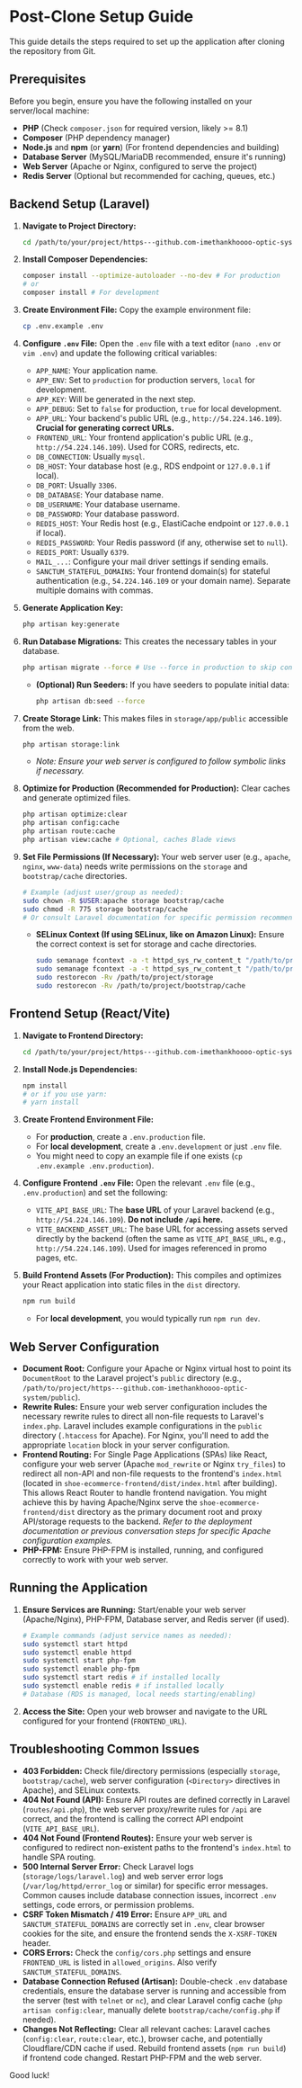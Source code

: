 # Post-Clone Setup Guide

This guide details the steps required to set up the application after cloning the repository from Git.

## Prerequisites

Before you begin, ensure you have the following installed on your server/local machine:

*   **PHP** (Check `composer.json` for required version, likely >= 8.1)
*   **Composer** (PHP dependency manager)
*   **Node.js** and **npm** (or **yarn**) (For frontend dependencies and building)
*   **Database Server** (MySQL/MariaDB recommended, ensure it's running)
*   **Web Server** (Apache or Nginx, configured to serve the project)
*   **Redis Server** (Optional but recommended for caching, queues, etc.)

## Backend Setup (Laravel)

1.  **Navigate to Project Directory:**
    ```bash
    cd /path/to/your/project/https---github.com-imethankhoooo-optic-system 
    ```

2.  **Install Composer Dependencies:**
    ```bash
    composer install --optimize-autoloader --no-dev # For production
    # or
    composer install # For development
    ```

3.  **Create Environment File:**
    Copy the example environment file:
    ```bash
    cp .env.example .env
    ```

4.  **Configure `.env` File:**
    Open the `.env` file with a text editor (`nano .env` or `vim .env`) and update the following critical variables:
    *   `APP_NAME`: Your application name.
    *   `APP_ENV`: Set to `production` for production servers, `local` for development.
    *   `APP_KEY`: Will be generated in the next step.
    *   `APP_DEBUG`: Set to `false` for production, `true` for local development.
    *   `APP_URL`: Your backend's public URL (e.g., `http://54.224.146.109`). **Crucial for generating correct URLs.**
    *   `FRONTEND_URL`: Your frontend application's public URL (e.g., `http://54.224.146.109`). Used for CORS, redirects, etc.
    *   `DB_CONNECTION`: Usually `mysql`.
    *   `DB_HOST`: Your database host (e.g., RDS endpoint or `127.0.0.1` if local).
    *   `DB_PORT`: Usually `3306`.
    *   `DB_DATABASE`: Your database name.
    *   `DB_USERNAME`: Your database username.
    *   `DB_PASSWORD`: Your database password.
    *   `REDIS_HOST`: Your Redis host (e.g., ElastiCache endpoint or `127.0.0.1` if local).
    *   `REDIS_PASSWORD`: Your Redis password (if any, otherwise set to `null`).
    *   `REDIS_PORT`: Usually `6379`.
    *   `MAIL_...`: Configure your mail driver settings if sending emails.
    *   `SANCTUM_STATEFUL_DOMAINS`: Your frontend domain(s) for stateful authentication (e.g., `54.224.146.109` or your domain name). Separate multiple domains with commas.

5.  **Generate Application Key:**
    ```bash
    php artisan key:generate
    ```

6.  **Run Database Migrations:**
    This creates the necessary tables in your database.
    ```bash
    php artisan migrate --force # Use --force in production to skip confirmation
    ```
    *   **(Optional) Run Seeders:** If you have seeders to populate initial data:
        ```bash
        php artisan db:seed --force 
        ```

7.  **Create Storage Link:**
    This makes files in `storage/app/public` accessible from the web.
    ```bash
    php artisan storage:link
    ```
    *   _Note: Ensure your web server is configured to follow symbolic links if necessary._

8.  **Optimize for Production (Recommended for Production):**
    Clear caches and generate optimized files.
    ```bash
    php artisan optimize:clear 
    php artisan config:cache
    php artisan route:cache
    php artisan view:cache # Optional, caches Blade views
    ```

9.  **Set File Permissions (If Necessary):**
    Your web server user (e.g., `apache`, `nginx`, `www-data`) needs write permissions on the `storage` and `bootstrap/cache` directories.
    ```bash
    # Example (adjust user/group as needed):
    sudo chown -R $USER:apache storage bootstrap/cache
    sudo chmod -R 775 storage bootstrap/cache 
    # Or consult Laravel documentation for specific permission recommendations.
    ```
    *   **SELinux Context (If using SELinux, like on Amazon Linux):** Ensure the correct context is set for storage and cache directories.
        ```bash
        sudo semanage fcontext -a -t httpd_sys_rw_content_t "/path/to/project/storage(/.*)?"
        sudo semanage fcontext -a -t httpd_sys_rw_content_t "/path/to/project/bootstrap/cache(/.*)?"
        sudo restorecon -Rv /path/to/project/storage
        sudo restorecon -Rv /path/to/project/bootstrap/cache
        ```

## Frontend Setup (React/Vite)

1.  **Navigate to Frontend Directory:**
    ```bash
    cd /path/to/your/project/https---github.com-imethankhoooo-optic-system/shoe-ecommerce-frontend
    ```

2.  **Install Node.js Dependencies:**
    ```bash
    npm install
    # or if you use yarn:
    # yarn install
    ```

3.  **Create Frontend Environment File:**
    *   For **production**, create a `.env.production` file.
    *   For **local development**, create a `.env.development` or just `.env` file.
    *   You might need to copy an example file if one exists (`cp .env.example .env.production`).

4.  **Configure Frontend `.env` File:**
    Open the relevant `.env` file (e.g., `.env.production`) and set the following:
    *   `VITE_API_BASE_URL`: The **base URL** of your Laravel backend (e.g., `http://54.224.146.109`). **Do not include `/api` here.**
    *   `VITE_BACKEND_ASSET_URL`: The base URL for accessing assets served directly by the backend (often the same as `VITE_API_BASE_URL`, e.g., `http://54.224.146.109`). Used for images referenced in promo pages, etc.

5.  **Build Frontend Assets (For Production):**
    This compiles and optimizes your React application into static files in the `dist` directory.
    ```bash
    npm run build
    ```
    *   For **local development**, you would typically run `npm run dev`.

## Web Server Configuration

*   **Document Root:** Configure your Apache or Nginx virtual host to point its `DocumentRoot` to the Laravel project's `public` directory (e.g., `/path/to/project/https---github.com-imethankhoooo-optic-system/public`).
*   **Rewrite Rules:** Ensure your web server configuration includes the necessary rewrite rules to direct all non-file requests to Laravel's `index.php`. Laravel includes example configurations in the `public` directory (`.htaccess` for Apache). For Nginx, you'll need to add the appropriate `location` block in your server configuration.
*   **Frontend Routing:** For Single Page Applications (SPAs) like React, configure your web server (Apache `mod_rewrite` or Nginx `try_files`) to redirect all non-API and non-file requests to the frontend's `index.html` (located in `shoe-ecommerce-frontend/dist/index.html` after building). This allows React Router to handle frontend navigation. You might achieve this by having Apache/Nginx serve the `shoe-ecommerce-frontend/dist` directory as the primary document root and proxy API/storage requests to the backend. *Refer to the deployment documentation or previous conversation steps for specific Apache configuration examples.*
*   **PHP-FPM:** Ensure PHP-FPM is installed, running, and configured correctly to work with your web server.

## Running the Application

1.  **Ensure Services are Running:** Start/enable your web server (Apache/Nginx), PHP-FPM, Database server, and Redis server (if used).
    ```bash
    # Example commands (adjust service names as needed):
    sudo systemctl start httpd
    sudo systemctl enable httpd
    sudo systemctl start php-fpm
    sudo systemctl enable php-fpm
    sudo systemctl start redis # if installed locally
    sudo systemctl enable redis # if installed locally
    # Database (RDS is managed, local needs starting/enabling)
    ```
2.  **Access the Site:** Open your web browser and navigate to the URL configured for your frontend (`FRONTEND_URL`).

## Troubleshooting Common Issues

*   **403 Forbidden:** Check file/directory permissions (especially `storage`, `bootstrap/cache`), web server configuration (`<Directory>` directives in Apache), and SELinux contexts.
*   **404 Not Found (API):** Ensure API routes are defined correctly in Laravel (`routes/api.php`), the web server proxy/rewrite rules for `/api` are correct, and the frontend is calling the correct API endpoint (`VITE_API_BASE_URL`).
*   **404 Not Found (Frontend Routes):** Ensure your web server is configured to redirect non-existent paths to the frontend's `index.html` to handle SPA routing.
*   **500 Internal Server Error:** Check Laravel logs (`storage/logs/laravel.log`) and web server error logs (`/var/log/httpd/error_log` or similar) for specific error messages. Common causes include database connection issues, incorrect `.env` settings, code errors, or permission problems.
*   **CSRF Token Mismatch / 419 Error:** Ensure `APP_URL` and `SANCTUM_STATEFUL_DOMAINS` are correctly set in `.env`, clear browser cookies for the site, and ensure the frontend sends the `X-XSRF-TOKEN` header.
*   **CORS Errors:** Check the `config/cors.php` settings and ensure `FRONTEND_URL` is listed in `allowed_origins`. Also verify `SANCTUM_STATEFUL_DOMAINS`.
*   **Database Connection Refused (Artisan):** Double-check `.env` database credentials, ensure the database server is running and accessible from the server (test with `telnet` or `nc`), and clear Laravel config cache (`php artisan config:clear`, manually delete `bootstrap/cache/config.php` if needed).
*   **Changes Not Reflecting:** Clear all relevant caches: Laravel caches (`config:clear`, `route:clear`, etc.), browser cache, and potentially Cloudflare/CDN cache if used. Rebuild frontend assets (`npm run build`) if frontend code changed. Restart PHP-FPM and the web server.

Good luck! 